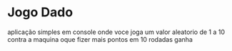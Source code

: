# Jogo Dado

aplicação simples em console onde voce joga um valor aleatorio de 1 a 10 contra a maquina oque fizer mais pontos em 10 rodadas ganha
